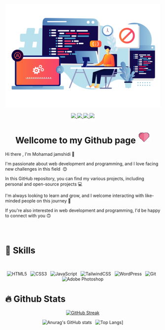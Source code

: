 ![hello](https://github.com/mohammadjamshidi8/mohammadjamshidi8/blob/main/image.svg)
<br>
<div align="center" id="badges">
  <a href="https://discordapp.com/users/1214019550434304030">
    <img src="https://img.shields.io/badge/Discord-5865F2?style=for-the-badge&logo=discord&logoColor=white"/>
  </a>
  <a href="https://www.instagram.com/mohamad.jamshidiii8?utm_source=qr&igsh=ZTM4ZDRiNzUwMw==">
    <img src="https://img.shields.io/badge/Instagram-E4405F?style=for-the-badge&logo=instagram&logoColor=white"/>
  </a>
  <a href="your-twitter-URL">
    <img src="https://img.shields.io/badge/Telegram-2CA5E0?style=for-the-badge&logo=telegram&logoColor=white" />
  </a>
  <a href="your-twitter-URL">
    <img src="https://img.shields.io/badge/Gmail-D14836?style=for-the-badge&logo=gmail&logoColor=white" />
  </a>
</div>

<h1 align="center">Wellcome to my Github page&nbsp;<img src="https://github.com/mohammadjamshidi8/mohammadjamshidi8/blob/main/wired-lineal-20-love-heart.gif" /></h1>


<p>Hi there , I'm Mohamad jamshidi 👋</p>
<p>I'm passionate about web development and programming, and I love facing new challenges in this field &nbsp;😊</p>
<p>In this GitHub repository, you can find my various projects, including personal and open-source projects&nbsp;💻</p>
<p>I'm always looking to learn and grow, and I welcome interacting with like-minded people on this journey&nbsp;🌱</p>
<p>If you're also interested in web development and programming, I'd be happy to connect with you&nbsp;🙃</p>
<br>
<br>
<h1>💪&nbsp;Skills</h1>
<br>
<div align="center">
  
  ![HTML5](https://img.shields.io/badge/html5-%23E34F26.svg?style=for-the-badge&logo=html5&logoColor=white)&nbsp;&nbsp;
  ![CSS3](https://img.shields.io/badge/css3-%231572B6.svg?style=for-the-badge&logo=css3&logoColor=white)&nbsp;&nbsp;
  ![JavaScript](https://img.shields.io/badge/javascript-%23323330.svg?style=for-the-badge&logo=javascript&logoColor=%23F7DF1E)&nbsp;&nbsp;
  ![TailwindCSS](https://img.shields.io/badge/tailwindcss-%2338B2AC.svg?style=for-the-badge&logo=tailwind-css&logoColor=white)&nbsp;&nbsp;
  ![WordPress](https://img.shields.io/badge/WordPress-%23117AC9.svg?style=for-the-badge&logo=WordPress&logoColor=white)&nbsp;&nbsp;
  ![Git](https://img.shields.io/badge/git-%23F05033.svg?style=for-the-badge&logo=git&logoColor=white)&nbsp;&nbsp;
  ![Adobe Photoshop](https://img.shields.io/badge/adobe%20photoshop-%2331A8FF.svg?style=for-the-badge&logo=adobe%20photoshop&logoColor=white)
</div>

<h1>🔥&nbsp;Github Stats</h1>

<div align="center">
  
[![GitHub Streak](https://streak-stats.demolab.com/?user=mohammadjamshidi8)](https://git.io/streak-stats)

</div>
<div align="center">
  
![Anurag's GitHub stats](https://github-readme-stats.vercel.app/api?username=mohammadjamshidi8&show_icons=true&theme=dark)&nbsp;&nbsp;
![Top Langs](https://github-readme-stats.vercel.app/api/top-langs/?username=mohammadjamshidi8&layout=donut)]
  
</div>


